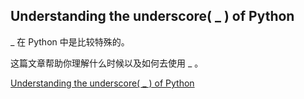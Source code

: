 <!-- ## 关于下划线问题

Python 的变量或函数命名有 3 种情况：
_getName
__getName
__getName__ -->

## Understanding the underscore( _ ) of Python

_ 在 Python 中是比较特殊的。

这篇文章帮助你理解什么时候以及如何去使用 _ 。

[Understanding the underscore( _ ) of Python](https://hackernoon.com/understanding-the-underscore-of-python-309d1a029edc)
